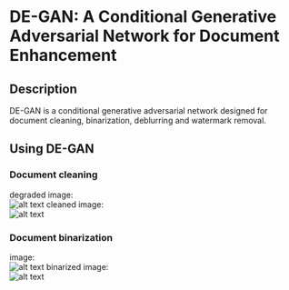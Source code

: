 # DE-GAN: A Conditional Generative Adversarial Network for Document Enhancement
## Description
DE-GAN is a conditional generative adversarial network designed for document cleaning, binarization, deblurring and watermark removal. 
## Using DE-GAN
### Document cleaning
degraded image:<br />
![alt text](https://github.com/dali92002/DE-GAN/blob/master/images/1.png?raw=true)
cleaned image:<br />
![alt text](https://github.com/dali92002/DE-GAN/blob/master/images/1cleaned.png?raw=true)
### Document binarization
image:<br />
![alt text](https://github.com/dali92002/DE-GAN/blob/master/images/2.bmp?raw=true)
binarized image:<br />
![alt text](https://github.com/dali92002/DE-GAN/blob/master/images/2cleaned.bmp?raw=true)
